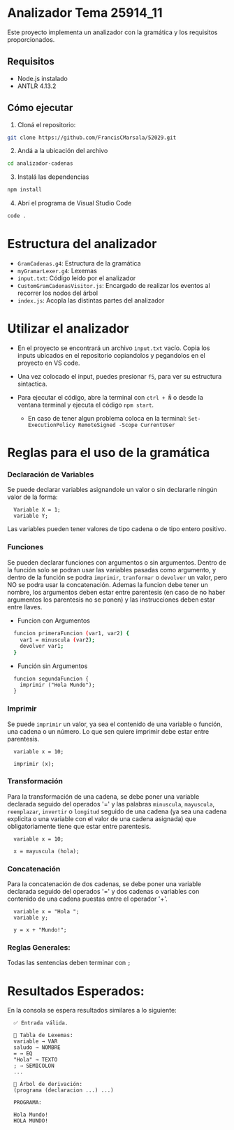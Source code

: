 # Analizador Tema 25914_11

Este proyecto implementa un analizador con la gramática y los requisitos proporcionados.

## Requisitos

- Node.js instalado
- ANTLR 4.13.2

## Cómo ejecutar

1. Cloná el repositorio:

```bash
git clone https://github.com/FrancisCMarsala/52029.git
```

2. Andá a la ubicación del archivo

```bash
cd analizador-cadenas
```

3. Instalá las dependencias

```bash
npm install
```

4. Abrí el programa de Visual Studio Code

```bash
code .
```

# Estructura del analizador

- ```GramCadenas.g4```: Estructura de la gramática
- ```myGramarLexer.g4```: Lexemas
- ```input.txt```: Código leído por el analizador
- ```CustomGramCadenasVisitor.js```: Encargado de realizar los eventos al recorrer los nodos del árbol
- ```index.js```: Acopla las distintas partes del analizador


# Utilizar el analizador

- En el proyecto se encontrará un archivo ``` input.txt ``` vacío. Copia los inputs ubicados en el repositorio copiandolos y pegandolos en el proyecto en VS code.
  
- Una vez colocado el input, puedes presionar ``` f5 ```, para ver su estructura sintactica.
  
- Para ejecutar el código, abre la terminal con ``` ctrl + Ñ ``` o desde la ventana terminal y ejecuta el código ``` npm start ```.
  
  - En caso de tener algun problema coloca en la terminal: ``` Set-ExecutionPolicy RemoteSigned -Scope CurrentUser ```
    
 
# Reglas para el uso de la gramática

  ### Declaración de Variables

  Se puede declarar variables asignandole un valor o sin declararle ningún valor de la forma:
  
  ```
    Variable X = 1;
    variable Y;
  ```

  Las variables pueden tener valores de tipo cadena o de tipo entero positivo.

  ### Funciones

  Se pueden declarar funciones con argumentos o sin argumentos. Dentro de la función solo se podran usar las variables pasadas como argumento, y dentro de la función se podra ```imprimir```, ```tranformar``` o ```devolver``` un valor, pero NO se podra usar la concatenación. Ademas la funcion debe tener un nombre, los argumentos deben estar entre parentesis (en caso de no haber argumentos los parentesis no se ponen) y las instrucciones deben estar entre llaves.

  - Funcion con Argumentos
  ``` bash
    funcion primeraFuncion (var1, var2) {
      var1 = minuscula (var2);
      devolver var1;  
    } 
  ```
  - Función sin Argumentos
  
  ```    
    funcion segundaFuncion {
      imprimir ("Hola Mundo");  
    }
  ``` 

  ### Imprimir

  Se puede ```imprimir``` un valor, ya sea el contenido de una variable o función, una cadena o un número. Lo que sen quiere imprimir debe estar entre parentesis.
  
      variable x = 10;

      imprimir (x);
      
    
  ### Transformación

  Para la transformación de una cadena, se debe poner una variable declarada seguido del operados '=' y las palabras ```minuscula```, ```mayuscula```, ```reemplazar```, ```invertir``` o ```longitud``` seguido de una cadena (ya sea una cadena explicita o una variable con el valor de una cadena asignada) que obligatoriamente tiene que estar entre parentesis.
  
      variable x = 10;

      x = mayuscula (hola);
      

  ### Concatenación

  Para la concatenación de dos cadenas, se debe poner una variable declarada seguido del operados '=' y dos cadenas o variables con contenido de una cadena puestas entre el operador '+'.
  
      variable x = "Hola ";
      variable y;

      y = x + "Mundo!";

  ### Reglas Generales:

  Todas las sentencias deben terminar con ```;```

  # Resultados Esperados:

  En la consola se espera resultados similares a lo siguiente:

      ✅ Entrada válida.

      📌 Tabla de Lexemas:
      variable → VAR
      saludo → NOMBRE
      = → EQ
      "Hola" → TEXTO
      ; → SEMICOLON
      ...
      
      🌳 Árbol de derivación:
      (programa (declaracion ...) ...)

      PROGRAMA:

      Hola Mundo!
      HOLA MUNDO!
      



